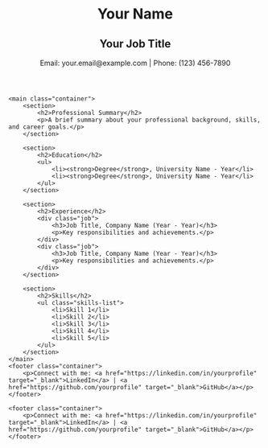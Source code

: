 <!DOCTYPE html>
<html lang="en">
<head>
    <meta charset="UTF-8">
    <meta name="viewport" content="width=device-width, initial-scale=1.0">
    <title>Your Name - CV</title>
    <link rel="stylesheet" href="styles.css">
</head>
<body>
    <header>
        <div class="container">
            <h1>Your Name</h1>
            <h2>Your Job Title</h2>
            <p>Email: your.email@example.com | Phone: (123) 456-7890</p>
        </div>
    </header>

    <main class="container">
        <section>
            <h2>Professional Summary</h2>
            <p>A brief summary about your professional background, skills, and career goals.</p>
        </section>

        <section>
            <h2>Education</h2>
            <ul>
                <li><strong>Degree</strong>, University Name - Year</li>
                <li><strong>Degree</strong>, University Name - Year</li>
            </ul>
        </section>

        <section>
            <h2>Experience</h2>
            <div class="job">
                <h3>Job Title, Company Name (Year - Year)</h3>
                <p>Key responsibilities and achievements.</p>
            </div>
            <div class="job">
                <h3>Job Title, Company Name (Year - Year)</h3>
                <p>Key responsibilities and achievements.</p>
            </div>
        </section>

        <section>
            <h2>Skills</h2>
            <ul class="skills-list">
                <li>Skill 1</li>
                <li>Skill 2</li>
                <li>Skill 3</li>
                <li>Skill 4</li>
                <li>Skill 5</li>
            </ul>
        </section>
    </main>
    <footer class="container">
        <p>Connect with me: <a href="https://linkedin.com/in/yourprofile" target="_blank">LinkedIn</a> | <a href="https://github.com/yourprofile" target="_blank">GitHub</a></p>
    </footer>
</body>
</html>

    <footer class="container">
        <p>Connect with me: <a href="https://linkedin.com/in/yourprofile" target="_blank">LinkedIn</a> | <a href="https://github.com/yourprofile" target="_blank">GitHub</a></p>
    </footer>
</body>
</html>
